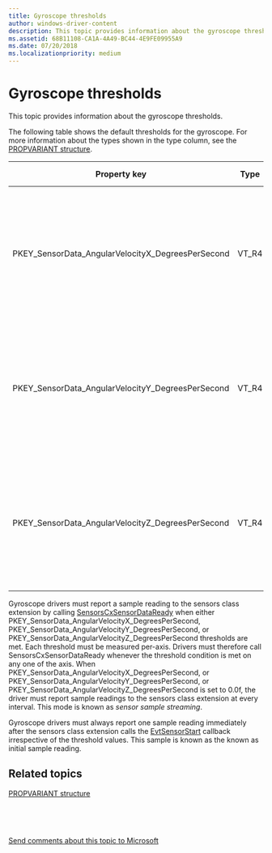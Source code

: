```yaml
---
title: Gyroscope thresholds
author: windows-driver-content
description: This topic provides information about the gyroscope thresholds.
ms.assetid: 68B11108-CA1A-4A49-BC44-4E9FE09955A9
ms.date: 07/20/2018
ms.localizationpriority: medium
---
```


# Gyroscope thresholds


This topic provides information about the gyroscope thresholds.

The following table shows the default thresholds for the gyroscope. For more information about the types shown in the type column, see the [PROPVARIANT structure](http://go.microsoft.com/fwlink/p/?linkid=313395).

|Property key|Type|Required/Optional|Default value|Description|
|---|---|---|---|---|
|PKEY_SensorData_AngularVelocityX_DegreesPerSecond|VT_R4|Required|0.1f|Minimum amount of change of angular velocity around the x-axis required to reach the threshold, measured in degrees per second.|
|PKEY_SensorData_AngularVelocityY_DegreesPerSecond|VT_R4|Required|0.1f|Minimum amount of change of angular velocity around the y-axis required to reach the threshold, measured in degrees per second.|
|PKEY_SensorData_AngularVelocityZ_DegreesPerSecond|VT_R4|Required|0.1f|Minimum amount of change of angular velocity around the z-axis required to reach the threshold, measured in degrees per second.|

Gyroscope drivers must report a sample reading to the sensors class extension by calling [SensorsCxSensorDataReady](https://docs.microsoft.com/windows-hardware/drivers/ddi/content/sensorscx/nf-sensorscx-sensorscxsensordataready) when either PKEY_SensorData_AngularVelocityX_DegreesPerSecond, PKEY_SensorData_AngularVelocityY_DegreesPerSecond, or PKEY_SensorData_AngularVelocityZ_DegreesPerSecond thresholds are met. Each threshold must be measured per-axis. Drivers must therefore call SensorsCxSensorDataReady whenever the threshold condition is met on any one of the axis.
When PKEY_SensorData_AngularVelocityX_DegreesPerSecond, or PKEY_SensorData_AngularVelocityY_DegreesPerSecond, or PKEY_SensorData_AngularVelocityZ_DegreesPerSecond is set to 0.0f, the driver must report sample readings to the sensors class extension at every interval. This mode is known as *sensor sample streaming*.

Gyroscope drivers must always report one sample reading immediately after the sensors class extension calls the [EvtSensorStart](https://docs.microsoft.com/windows-hardware/drivers/ddi/content/sensorscx/ns-sensorscx-_sensor_controller_config) callback irrespective of the threshold values. This sample is known as the known as initial sample reading.

## Related topics


[PROPVARIANT structure](http://go.microsoft.com/fwlink/p/?linkid=313395)

 

 

[Send comments about this topic to Microsoft](mailto:wsddocfb@microsoft.com?subject=Documentation%20feedback%20%5Bsensors\sensors%5D:%20Gyroscope%20thresholds%20%20RELEASE:%20%2811/18/2017%29&body=%0A%0APRIVACY%20STATEMENT%0A%0AWe%20use%20your%20feedback%20to%20improve%20the%20documentation.%20We%20don't%20use%20your%20email%20address%20for%20any%20other%20purpose,%20and%20we'll%20remove%20your%20email%20address%20from%20our%20system%20after%20the%20issue%20that%20you're%20reporting%20is%20fixed.%20While%20we're%20working%20to%20fix%20this%20issue,%20we%20might%20send%20you%20an%20email%20message%20to%20ask%20for%20more%20info.%20Later,%20we%20might%20also%20send%20you%20an%20email%20message%20to%20let%20you%20know%20that%20we've%20addressed%20your%20feedback.%0A%0AFor%20more%20info%20about%20Microsoft's%20privacy%20policy,%20see%20http://privacy.microsoft.com/default.aspx. "Send comments about this topic to Microsoft")






